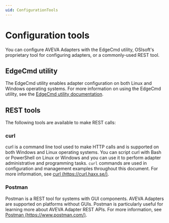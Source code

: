 ```yaml
---
uid: ConfigurationTools
---
```


# Configuration tools

You can configure AVEVA Adapters with the EdgeCmd utility, OSIsoft's proprietary tool for configuring adapters, or a commonly-used REST tool.

## EdgeCmd utility

The EdgeCmd utility enables adapter configuration on both Linux and Windows operating systems. For more information on using the EdgeCmd utility, see the [EdgeCmd utility documentation](https://docs.osisoft.com/bundle/edgecmd/page/index.html).

## REST tools

The following tools are available to make REST calls:

### curl

curl is a command line tool used to make HTTP calls and is supported on both Windows and Linux operating systems. You can script curl with Bash or PowerShell on Linux or Windows and you can use it to perform adapter administrative and programming tasks. `curl` commands are used in configuration and management examples throughout this document. For more information, see [curl (https://curl.haxx.se/)](https://curl.haxx.se/).

### Postman

Postman is a REST tool for systems with GUI components. AVEVA Adapters are supported on platforms without GUIs. Postman is particularly useful for learning more about AVEVA Adapter REST APIs. For more information, see [Postman (https://www.postman.com/)](https://www.postman.com/).

